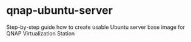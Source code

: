 # qnap-ubuntu-server
Step-by-step guide how to create usable Ubuntu server base image for QNAP Virtualization Station
